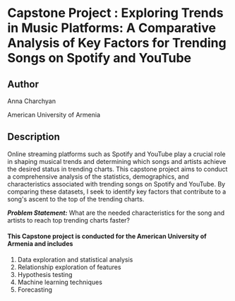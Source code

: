 # Capstone Project : Exploring Trends in Music Platforms: A Comparative Analysis of Key Factors for Trending Songs on Spotify and YouTube

## Author
Anna Charchyan

American University of Armenia

## Description
Online streaming platforms such as Spotify and YouTube play a crucial role in shaping musical trends and determining which songs and artists achieve the desired status in trending charts. This capstone project aims to conduct a comprehensive analysis of the statistics, demographics, and characteristics associated with trending songs on Spotify and YouTube. By comparing these datasets, I seek to identify key factors that contribute to a song's ascent to the top of the trending charts.

***Problem Statement:*** What are the needed characteristics for the song and artists to reach top trending charts faster?

#### This Capstone project is conducted for the American University of Armenia and includes 

1.  Data exploration and statistical analysis
2.  Relationship exploration of features
3.  Hypothesis testing
4.  Machine learning techniques
5.  Forecasting


